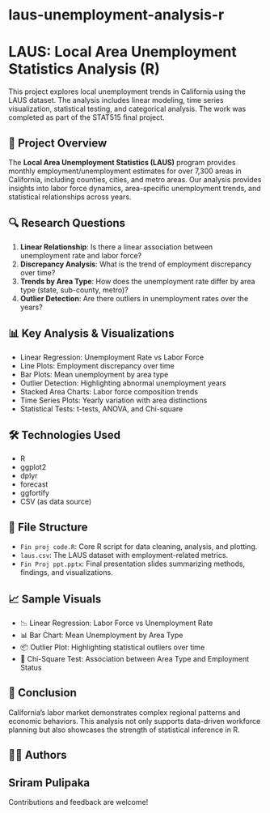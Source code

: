 # laus-unemployment-analysis-r
# LAUS: Local Area Unemployment Statistics Analysis (R)

This project explores local unemployment trends in California using the LAUS dataset. The analysis includes linear modeling, time series visualization, statistical testing, and categorical analysis. The work was completed as part of the STAT515 final project.

## 📌 Project Overview

The **Local Area Unemployment Statistics (LAUS)** program provides monthly employment/unemployment estimates for over 7,300 areas in California, including counties, cities, and metro areas. Our analysis provides insights into labor force dynamics, area-specific unemployment trends, and statistical relationships across years.

## 🔍 Research Questions

1. **Linear Relationship**: Is there a linear association between unemployment rate and labor force?
2. **Discrepancy Analysis**: What is the trend of employment discrepancy over time?
3. **Trends by Area Type**: How does the unemployment rate differ by area type (state, sub-county, metro)?
4. **Outlier Detection**: Are there outliers in unemployment rates over the years?

## 📊 Key Analysis & Visualizations

- Linear Regression: Unemployment Rate vs Labor Force
- Line Plots: Employment discrepancy over time
- Bar Plots: Mean unemployment by area type
- Outlier Detection: Highlighting abnormal unemployment years
- Stacked Area Charts: Labor force composition trends
- Time Series Plots: Yearly variation with area distinctions
- Statistical Tests: t-tests, ANOVA, and Chi-square

## 🛠️ Technologies Used

- R
- ggplot2
- dplyr
- forecast
- ggfortify
- CSV (as data source)

## 📁 File Structure

- `Fin proj code.R`: Core R script for data cleaning, analysis, and plotting.
- `laus.csv`: The LAUS dataset with employment-related metrics.
- `Fin Proj ppt.pptx`: Final presentation slides summarizing methods, findings, and visualizations.

## 📈 Sample Visuals

- 📉 Linear Regression: Labor Force vs Unemployment Rate  
- 📊 Bar Chart: Mean Unemployment by Area Type  
- 📦 Outlier Plot: Highlighting statistical outliers over time  
- 🎯 Chi-Square Test: Association between Area Type and Employment Status

## 📌 Conclusion

California’s labor market demonstrates complex regional patterns and economic behaviors. This analysis not only supports data-driven workforce planning but also showcases the strength of statistical inference in R.

## 👨‍💻 Authors

Sriram Pulipaka
---

Contributions and feedback are welcome!
